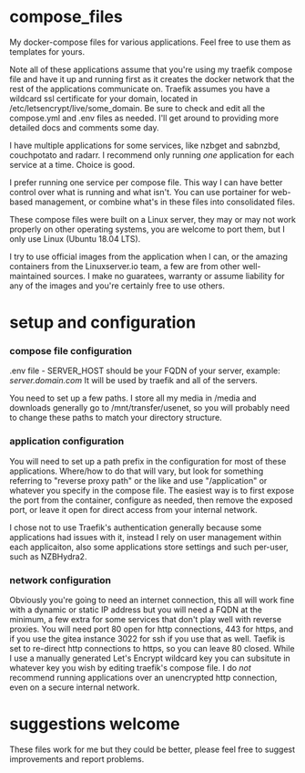 # compose_files

My docker-compose files for various applications. Feel free to use them as templates for yours.

Note all of these applications assume that you're using my traefik compose file and have it up and running first as it creates the docker network that the rest of the applications communicate on. Traefik assumes you have a wildcard ssl certificate for your domain, located in /etc/letsencrypt/live/some_domain. Be sure to check and edit all the compose.yml and .env files as needed. I'll get around to providing more detailed docs and comments some day.

I have multiple applications for some services, like nzbget and sabnzbd, couchpotato and radarr. I recommend only running _one_ application for each service at a time. Choice is good.

I prefer running one service per compose file. This way I can have better control over what is running and what isn't. You can use portainer for web-based management, or combine what's in these files into consolidated files.

These compose files were built on a Linux server, they may or may not work properly on other operating systems, you are welcome to port them, but I only use Linux (Ubuntu 18.04 LTS).

I try to use official images from the application when I can, or the amazing containers from the Linuxserver.io team, a few are from other well-maintained sources. I make no guaratees, warranty or assume liability for any of the images and you're certainly free to use others.

# setup and configuration

### compose file configuration

.env file - SERVER_HOST should be your FQDN of your server, example: _server.domain.com_ It will be used by traefik and all of the servers.

You need to set up a few paths. I store all my media in /media and downloads generally go to /mnt/transfer/usenet, so you will probably need to change these paths to match your directory structure.


### application configuration

You will need to set up a path prefix in the configuration for most of these applications. Where/how to do that will vary, but look for something referring to "reverse proxy path" or the like and use "/application" or whatever you specify in the compose file. The easiest way is to first expose the port from the container, configure as needed, then remove the exposed port, or leave it open for direct access from your internal network.

I chose not to use Traefik's authentication generally because some applications had issues with it, instead I rely on user management within each applicaiton, also some applications store settings and such per-user, such as NZBHydra2.

### network configuration

Obviously you're going to need an internet connection, this all will work fine with a dynamic or static IP address but you will need a FQDN at the minimum, a few extra for some services that don't play well with reverse proxies. You will need port 80 open for http connections, 443 for https, and if you use the gitea instance 3022 for ssh if you use that as well. Taefik is set to re-direct http connections to https, so you can leave 80 closed. While I use a manually generated Let's Encrypt wildcard key you can subsitute in whatever key you wish by editing traefik's compose file. I do _not_ recommend running applications over an unencrypted http connection, even on a secure internal network.


# suggestions welcome

These files work for me but they could be better, please feel free to suggest improvements and report problems.
